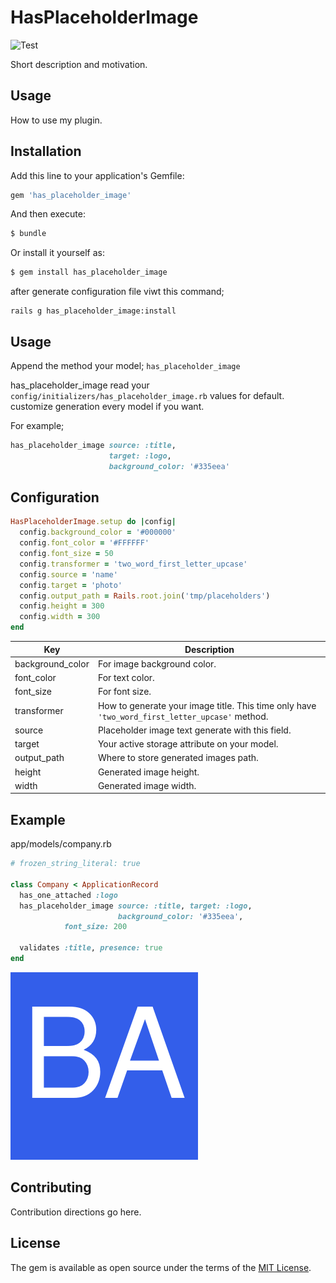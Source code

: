 # HasPlaceholderImage
![Test](https://github.com/buck-ai/has-placeholder-image/workflows/Test/badge.svg)

Short description and motivation.

## Usage
How to use my plugin.

## Installation
Add this line to your application's Gemfile:
```ruby
gem 'has_placeholder_image'
```

And then execute:
```bash
$ bundle
```

Or install it yourself as:
```bash
$ gem install has_placeholder_image
```

after generate configuration file viwt this command;
```shell script
rails g has_placeholder_image:install
```

## Usage
Append the method your model; `has_placeholder_image`

has_placeholder_image read your `config/initializers/has_placeholder_image.rb` values for default.
customize generation every model if you want.

For example;
```ruby
has_placeholder_image source: :title, 
                      target: :logo, 
                      background_color: '#335eea'
```

## Configuration
```ruby
HasPlaceholderImage.setup do |config|
  config.background_color = '#000000'
  config.font_color = '#FFFFFF'
  config.font_size = 50
  config.transformer = 'two_word_first_letter_upcase'
  config.source = 'name'
  config.target = 'photo'
  config.output_path = Rails.root.join('tmp/placeholders')
  config.height = 300
  config.width = 300
end
```

| Key | Description |
| --- | ----------- |
| background_color | For image background color. |
| font_color | For text color. |
| font_size | For font size. |
| transformer | How to generate your image title. This time only have `'two_word_first_letter_upcase'` method. |
| source | Placeholder image text generate with this field. |
| target | Your active storage attribute on your model. |
| output_path | Where to store generated images path. |
| height | Generated image height. |
| width | Generated image width. |

## Example
app/models/company.rb
```ruby
# frozen_string_literal: true

class Company < ApplicationRecord
  has_one_attached :logo
  has_placeholder_image source: :title, target: :logo,
                        background_color: '#335eea',
			font_size: 200

  validates :title, presence: true
end
```
![Output](docs/example.png)


## Contributing
Contribution directions go here.

## License
The gem is available as open source under the terms of the [MIT License](https://opensource.org/licenses/MIT).

